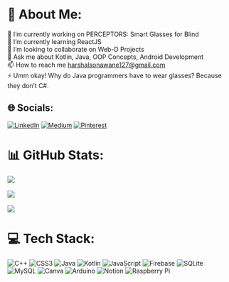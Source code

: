 # 💫 About Me:
🔭 I’m currently working on PERCEPTORS: Smart Glasses for Blind<br>🌱 I’m currently learning ReactJS<br>👯 I’m looking to collaborate on Web-D Projects<br>💬 Ask me about Kotlin, Java, OOP Concepts, Android Development<br>📫 How to reach me harshalsonawane127@gmail.com<br>⚡ Umm okay! Why do Java programmers have to wear glasses? Because they don’t C#.

## 🌐 Socials:
[![LinkedIn](https://img.shields.io/badge/LinkedIn-%230077B5.svg?logo=linkedin&logoColor=white)](https://linkedin.com/in/harshal-sonawane-97100b229) [![Medium](https://img.shields.io/badge/Medium-12100E?logo=medium&logoColor=white)](https://medium.com/@Harshii) [![Pinterest](https://img.shields.io/badge/Pinterest-%23E60023.svg?logo=Pinterest&logoColor=white)](https://pinterest.com/Harshalsonawane127) 

# 📊 GitHub Stats:
![](https://github-readme-stats.vercel.app/api?username=HarshallSonawane&theme=vue-dark&hide_border=false&include_all_commits=true&count_private=true)<br/><br/>
![](https://github-readme-streak-stats.herokuapp.com/?user=HarshallSonawane&theme=vue-dark&hide_border=false)<br/><br/>
![](https://github-readme-stats.vercel.app/api/top-langs/?username=HarshallSonawane&theme=vue-dark&hide_border=false&include_all_commits=true&count_private=true&layout=compact)

# 💻 Tech Stack:
![C++](https://img.shields.io/badge/c++-%2300599C.svg?style=for-the-badge&logo=c%2B%2B&logoColor=white) ![CSS3](https://img.shields.io/badge/css3-%231572B6.svg?style=for-the-badge&logo=css3&logoColor=white) ![Java](https://img.shields.io/badge/java-%23ED8B00.svg?style=for-the-badge&logo=java&logoColor=white) ![Kotlin](https://img.shields.io/badge/kotlin-%230095D5.svg?style=for-the-badge&logo=kotlin&logoColor=white) ![JavaScript](https://img.shields.io/badge/javascript-%23323330.svg?style=for-the-badge&logo=javascript&logoColor=%23F7DF1E) ![Firebase](https://img.shields.io/badge/firebase-%23039BE5.svg?style=for-the-badge&logo=firebase) ![SQLite](https://img.shields.io/badge/sqlite-%2307405e.svg?style=for-the-badge&logo=sqlite&logoColor=white) ![MySQL](https://img.shields.io/badge/mysql-%2300f.svg?style=for-the-badge&logo=mysql&logoColor=white) ![Canva](https://img.shields.io/badge/Canva-%2300C4CC.svg?style=for-the-badge&logo=Canva&logoColor=white) ![Arduino](https://img.shields.io/badge/-Arduino-00979D?style=for-the-badge&logo=Arduino&logoColor=white) ![Notion](https://img.shields.io/badge/Notion-%23000000.svg?style=for-the-badge&logo=notion&logoColor=white) ![Raspberry Pi](https://img.shields.io/badge/-RaspberryPi-C51A4A?style=for-the-badge&logo=Raspberry-Pi)


